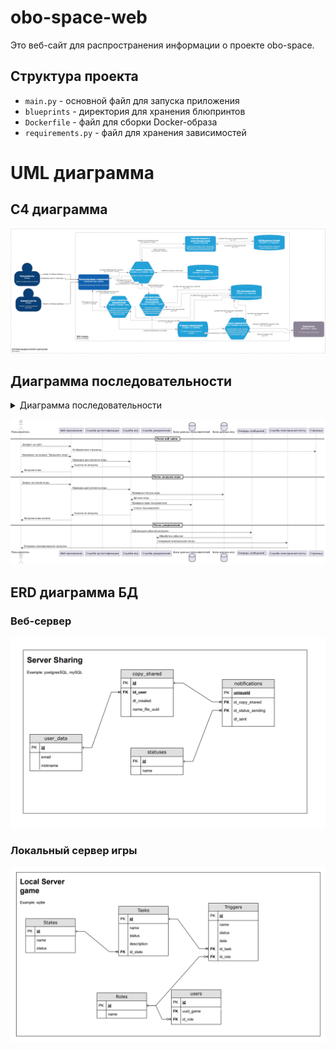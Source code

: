 # obo-space-web
Это веб-сайт для распространения информации о проекте obo-space.

## Структура проекта

- `main.py` - основной файл для запуска приложения
- `blueprints` - директория для хранения блюпринтов
- `Dockerfile` - файл для сборки Docker-образа
- `requirements.py` - файл для хранения зависимостей

# UML диаграмма

## C4 диаграмма
![C4 диаграмма](resource_readme/c4/IvanovAndrey_C4.png)

## Диаграмма последовательности
<details>
<summary>Диаграмма последовательности</summary>

```plantuml
@startuml
actor Пользователь
participant "Веб-приложение" as Web
participant "Служба аутентификации" as Auth
participant "Служба игр" as Game
participant "Служба уведомлений" as Notify
database "База данных пользователей" as UserDB
database "База данных игр" as GameDB
queue "Очередь сообщений" as MQ
participant "Служба электронной почты" as Email

== Поток веб сайта ==
Пользователь -> Web: Заходит на сайт
Web --> Страница: Отображение страницы

Пользователь -> Web: Нажимает на кнопку "Загрузить игру" 
Web -> Game: Проверка доступности игры
Game --> Web: Ссылка на загрузку
Web --> Пользователь: Загрузка игры

== Поток загрузки игры ==
Пользователь -> Web: Запрос на копию игры
Web -> Game: Проверка доступности игры
Game -> GameDB: Проверка статуса игры
GameDB --> Game: Детали игры
Game -> UserDB: Проверка прав пользователя
UserDB --> Game: Статус пользователя
Game --> Web: Ссылка на загрузку
Web --> Пользователь: Загрузка игры начата

== Поток уведомлений ==
Game -> MQ: Публикация события загрузки
MQ -> Notify: Обработка события
Notify -> Email: Генерация электронной почты
Email -> Пользователь: Отправка подтверждения загрузки

@enduml

```
</details>

![Диаграмма последовательности](web_flask/image.png)

## ERD диаграмма БД
### Веб-сервер
![ERD диаграмма](resource_readme/erd/web-server.png)

### Локальный сервер игры
![ERD диаграмма](resource_readme/erd/localserver.png)

